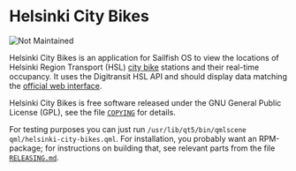 Helsinki City Bikes
=====================

![Not Maintained](https://img.shields.io/maintenance/no/2017.svg)

Helsinki City Bikes is an application for Sailfish OS to view the
locations of Helsinki Region Transport (HSL) [city bike][1] stations and
their real-time occupancy. It uses the Digitransit HSL API and should
display data matching the [official web interface][2].

[1]: https://www.hsl.fi/kaupunkipyörät
[2]: https://dev.hsl.fi/kaupunkipyorat/

Helsinki City Bikes is free software released under the GNU General
Public License (GPL), see the file [`COPYING`](COPYING) for details.

For testing purposes you can just run `/usr/lib/qt5/bin/qmlscene
qml/helsinki-city-bikes.qml`. For installation, you probably want an
RPM-package; for instructions on building that, see relevant parts from
the file [`RELEASING.md`](RELEASING.md).
